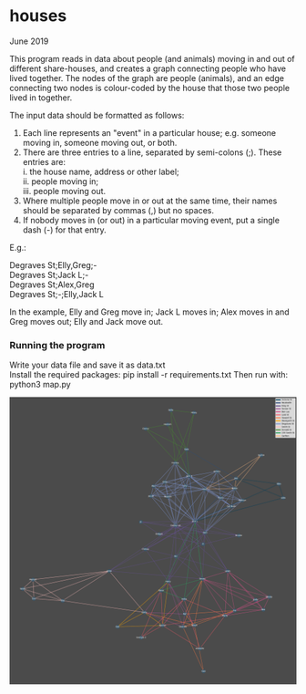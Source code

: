 # houses
June 2019

This program reads in data about people (and animals) moving in and out of different share-houses, and creates a graph connecting people who have lived together. The nodes of the graph are people (animals), and an edge connecting two nodes is colour-coded by the house that those two people lived in together.

The input data should be formatted as follows:
1. Each line represents an "event" in a particular house; e.g. someone moving in, someone moving out, or both.
2. There are three entries to a line, separated by semi-colons (;). These entries are:  
	i. the house name, address or other label;  
	ii. people moving in;  
	iii. people moving out.  
3. Where multiple people move in or out at the same time, their names should be separated by commas (,) but no spaces.
4. If nobody moves in (or out) in a particular moving event, put a single dash (-) for that entry.

E.g.:

Degraves St;Elly,Greg;-  
Degraves St;Jack L;-  
Degraves St;Alex,Greg  
Degraves St;-;Elly,Jack L  

In the example, Elly and Greg move in; Jack L moves in; Alex moves in and Greg moves out; Elly and Jack move out.

### Running the program

Write your data file and save it as data.txt  
Install the required packages:
pip install -r requirements.txt
Then run with:  
python3 map.py

![example network](example.png)
